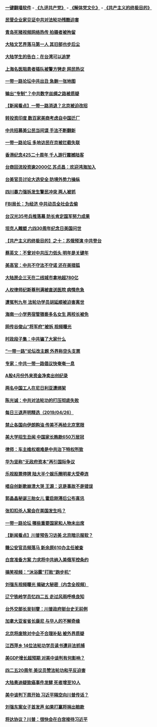 #### [一键翻墙软件](https://github.com/gfw-breaker/nogfw/blob/master/README.md?t=04280037?t=04280036) -  [《九评共产党》](https://github.com/gfw-breaker/9ping.md?t=04280037?t=04280036) - [《解体党文化》](https://github.com/gfw-breaker/jtdwh.md?t=04280037?t=04280036) - [《共产主义的终极目的》](https://github.com/gfw-breaker/gczydzjmd.md?t=04280037?t=04280036)

#### [民营企业家见证中共对法轮功残酷迫害](../pages/nsc413/n11218331.md?t=04280037?t=04280036) 

#### [青岛死猪视频网络热传 拍摄者被拘留](../pages/nsc413/n11218239.md?t=04280037?t=04280036) 

#### [大陆文艺界落马第一人 其旧部也步后尘](../pages/nsc413/n11218063.md?t=04280037?t=04280036) 

#### [大陆学生的告白：在台湾可以追梦](../pages/nsc413/n11218227.md?t=04280037?t=04280036) 

#### [上海名医阻患者插队被警方铐走 网民热议](../pages/nsc413/n11218010.md?t=04280037?t=04280036) 

#### [一带一路论坛中共出丑 急删一张地图](../pages/nsc413/n11218174.md?t=04280037?t=04280036) 

#### [输出“专制”？中共数字丝绸之路被质疑](../pages/nsc413/n11217805.md?t=04280037?t=04280036) 

#### [【新闻看点】一带一路消退？北京被迫改招](../pages/nsc413/n11217837.md?t=04280037?t=04280036) 

#### [转投资印度 数百家美商考虑自中国迁厂](../pages/nsc413/n11218089.md?t=04280037?t=04280036) 

#### [中共招募美公民当间谍 手法不断翻新](../pages/nsc413/n11217852.md?t=04280037?t=04280036) 

#### [一带一路论坛 多地访民在京被拦截失联](../pages/nsc413/n11217876.md?t=04280037?t=04280036) 

#### [香港纪念425二十周年 千人游行震撼陆客](../pages/nsc413/n11217735.md?t=04280037?t=04280036) 

#### [台商回流投资逾2000亿 苏贞昌：欢迎鸿海加入](../pages/nsc413/n11217996.md?t=04280037?t=04280036) 

#### [台美官员讨论大选安全 防境外势力操纵](../pages/nsc413/n11217899.md?t=04280037?t=04280036) 

#### [四川暴力强拆发生警民冲突 两人被抓](../pages/nsc413/n11217900.md?t=04280037?t=04280036) 

#### [FBI局长：为经济 中共动员全社会去偷](../pages/nsc413/n11217723.md?t=04280037?t=04280036) 

#### [台汉光35号兵推落幕 防长肯定国军努力成果](../pages/nsc413/n11217721.md?t=04280037?t=04280036) 

#### [坦克人雕塑 六四30周年纪念日美国问世](../pages/nsc413/n11217772.md?t=04280037?t=04280036) 


#### [【共产主义的终极目的】之十：苏俄预演 中共登台](../pages/nsc413/n11118424.md?t=04280037?t=04280036) 

#### [蔡英文：不曾对中共压力低头 明年是关键年](../pages/nsc413/n11217284.md?t=04280037?t=04280036) 

#### [美高官：中共不守法不守诺 还在美猎狐](../pages/nsc413/n11215821.md?t=04280037?t=04280036) 

#### [大陆房企三天在二线城市拿地超780亿](../pages/nsc413/n11217691.md?t=04280037?t=04280036) 

#### [人权律师纪斯尊刑满被直送医院 病情危急](../pages/nsc413/n11214655.md?t=04280037?t=04280036) 

#### [遭冤判九年 法轮功学员胡延顺被迫害离世](../pages/nsc413/n11215675.md?t=04280037?t=04280036) 

#### [海南一小学男宿管猥亵多名女生 两校长被免](../pages/nsc413/n11217378.md?t=04280037?t=04280036) 

#### [网传谷俊山“将军府”被拆 视频曝光](../pages/nsc413/n11217400.md?t=04280037?t=04280036) 

#### [时政段子集：中共骗了大家什么](../pages/nsc413/n11216754.md?t=04280037?t=04280036) 

#### [“一带一路”论坛改主题 外界称空头支票](../pages/nsc413/n11214281.md?t=04280037?t=04280036) 

#### [专家：中共一带一路倡议快奄奄一息](../pages/nsc413/n11217162.md?t=04280037?t=04280036) 

#### [A股4月份外来资金净卖出创纪录](../pages/nsc413/n11216865.md?t=04280037?t=04280036) 

#### [两名中国工人在尼日利亚遭绑架](../pages/nsc413/n11217100.md?t=04280037?t=04280036) 

#### [陈光诚：中共对法轮功的打压彻底失败](../pages/nsc413/n11216954.md?t=04280037?t=04280036) 

#### [每日三退声明精选（2019/04/26）](../pages/nsc413/n11217045.md?t=04280037?t=04280036) 

#### [禁止各国向伊朗购油 传美不再给北京宽限](../pages/nsc413/n11216469.md?t=04280037?t=04280036) 

#### [美大学招生丑闻 中国家长贿款650万居冠](../pages/nsc413/n11216712.md?t=04280037?t=04280036) 

#### [律师：车主维权艰难是中共治下特权所致](../pages/nsc413/n11216598.md?t=04280037?t=04280036) 

#### [华为坚称“无政府资本”再引国际争议](../pages/nsc413/n11215890.md?t=04280037?t=04280036) 

#### [乐视股票停牌 陆大半个娱乐圈明星大受牵连](../pages/nsc413/n11215874.md?t=04280037?t=04280036) 

#### [唱自创新歌崩溃大哭 王源：这是事故不是错误](../pages/nsc413/n11216519.md?t=04280037?t=04280036) 

#### [郭晶晶秘诞三胎女儿 霍启刚滞后公布喜讯](../pages/nsc413/n11216272.md?t=04280037?t=04280036) 

#### [张扣扣杀人案会在美国发生吗？](../pages/nsc413/n11216384.md?t=04280037?t=04280036) 

#### [一带一路论坛 哪些重要国家和人物未出席](../pages/nsc413/n11216453.md?t=04280037?t=04280036) 

#### [【新闻看点】川普预告习访美 北京暗示服软？](../pages/nsc413/n11215717.md?t=04280037?t=04280036) 

#### [赣公安官员频落马 新余原610办主任被查](../pages/nsc413/n11216514.md?t=04280037?t=04280036) 

#### [白宫准备方案 力求将中共纳入美俄军控条约](../pages/nsc413/n11216480.md?t=04280037?t=04280036) 

#### [搞笑视频：“沐浴露”打败“跑步机”](../pages/nsc413/n11216525.md?t=04280037?t=04280036) 

#### [刘强东视频曝光 揭破大秘密（内含全视频）](../pages/nsc413/n11214117.md?t=04280037?t=04280036) 

#### [辽宁铁岭学员忆四二五 走过风雨呼唤良知](../pages/nsc413/n11216317.md?t=04280037?t=04280036) 

#### [台外交部长吴钊燮：川普政府挺台史无前例](../pages/nsc413/n11215401.md?t=04280037?t=04280036) 

#### [加拿大亚省省长康尼 与华人的不解奇缘](../pages/nsc413/n11199582.md?t=04280037?t=04280036) 

#### [北京将废除对中企不合理补贴 被外界质疑](../pages/nsc413/n11216224.md?t=04280037?t=04280036) 

#### [江西萍乡 14位法轮功学员读书遭非法抓捕](../pages/nsc413/n11216048.md?t=04280037?t=04280036) 

#### [美GDP增长超预期 对美中谈判有何影响？](../pages/nsc413/n11216206.md?t=04280037?t=04280036) 

#### [四二五20周年 美议员赞法轮功和平反迫害](../pages/nsc413/n11216116.md?t=04280037?t=04280036) 

#### [大陆奥迪疑致癌事件发酵 死者增至10人](../pages/nsc413/n11215696.md?t=04280037?t=04280036) 

#### [美中谈判下周开始 习近平隔空向川普传话？](../pages/nsc413/n11215892.md?t=04280037?t=04280036) 

#### [刘强东案女子首发声 如果打赢将捐出赔款](../pages/nsc413/n11215798.md?t=04280037?t=04280036) 


#### [将达协议？川普：很快会在白宫接待习近平](../pages/nsc413/n11213904.md?t=04280037?t=04280036) 

